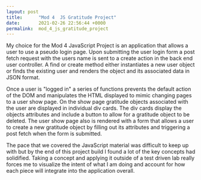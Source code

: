 ```yaml
---
layout: post
title:      "Mod 4  JS Gratitude Project"
date:       2021-02-26 22:56:44 +0000
permalink:  mod_4_js_gratitude_project
---
```



My choice for the Mod 4 JavaScript Project is an application that allows a user to use a pseudo login page. Upon submitting the user login form a post fetch request with the users name is sent to a create action in the back end user controller. A find or create method either instantiates a new user object or finds the existing user and renders the object and its associated data in JSON format. 


Once a user is "logged in" a series of functions prevents the default action of the DOM and manipulates the HTML displayed to mimic changing pages to a user show page. On the show page gratitude objects associated with the user are displayed in individual div cards. The div cards display the objects attributes and include a button to allow for a gratitude object to be deleted. The user show page also is rendered with a form that allows a user to create a new gratitude object by filling out its attributes and triggering a post fetch when the form is submitted.


The pace that we covered the JavaScript material was difficult to keep up with but by the end of this project build I found a lot of the key concepts had solidified. Taking a concept and applying it outside of a test driven lab really forces me to visualize the intent of what I am doing and account for how each piece will integrate into the application overall.




